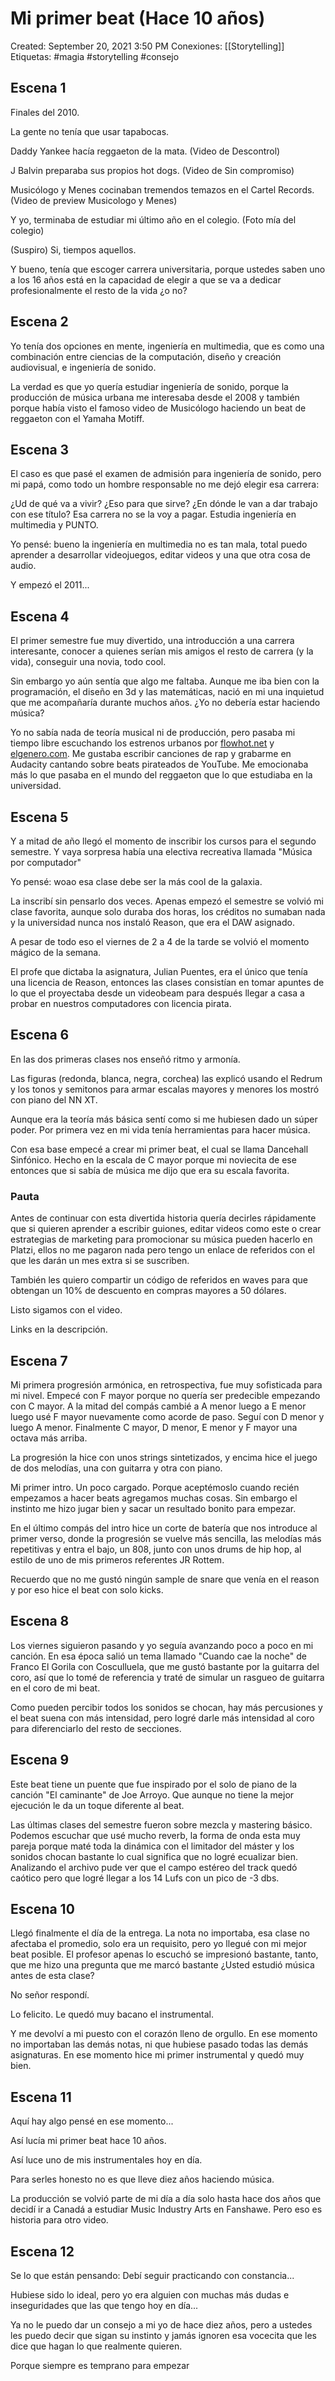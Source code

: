 # Mi primer beat (Hace 10 años)

Created: September 20, 2021 3:50 PM
Conexiones: [[Storytelling]]
Etiquetas: #magia #storytelling #consejo 

## Escena 1

Finales del 2010. 

La gente no tenía que usar tapabocas.

Daddy Yankee hacía reggaeton de la mata. (Video de Descontrol)

J Balvin preparaba sus propios hot dogs. (Video de Sin compromiso)

Musicólogo y Menes cocinaban tremendos temazos en el Cartel Records. (Video de preview Musicologo y Menes)

Y yo, terminaba de estudiar mi último año en el colegio. (Foto mía del colegio)

(Suspiro) Si, tiempos aquellos.

Y bueno, tenía que escoger carrera universitaria, porque ustedes saben uno a los 16 años está en la capacidad de elegir a que se va a dedicar profesionalmente el resto de la vida ¿o no?

## Escena 2

Yo tenía dos opciones en mente, ingeniería en multimedia, que es como una combinación entre ciencias de la computación, diseño y creación audiovisual, e ingeniería de sonido.

La verdad es que yo quería estudiar ingeniería de sonido, porque la producción de música urbana me interesaba desde el 2008 y también porque había visto el famoso video de Musicólogo haciendo un beat de reggaeton con el Yamaha Motiff. 

## Escena 3

El caso es que pasé el examen de admisión para ingeniería de sonido, pero mi papá, como todo un hombre responsable no me dejó elegir esa carrera:

¿Ud de qué va a vivir? ¿Eso para que sirve? ¿En dónde le van a dar trabajo con ese título? Esa carrera no se la voy a pagar. Estudia ingeniería en multimedia y PUNTO.

Yo pensé: bueno la ingeniería en multimedia no es tan mala, total puedo aprender a desarrollar videojuegos, editar videos y una que otra cosa de audio.

Y empezó el 2011...

## Escena 4

El primer semestre fue muy divertido, una introducción a una carrera interesante, conocer a quienes serían mis amigos el resto de carrera (y la vida), conseguir una novia, todo cool. 

Sin embargo yo aún sentía que algo me faltaba. Aunque me iba bien con la programación, el diseño en 3d y las matemáticas, nació en mi una inquietud que me acompañaría durante muchos años. ¿Yo no debería estar haciendo música?

Yo no sabía nada de teoría musical ni de producción, pero pasaba mi tiempo libre escuchando los estrenos urbanos por [flowhot.net](http://flowhot.net) y [elgenero.com](http://elgenero.com). Me gustaba escribir canciones de rap y grabarme en Audacity cantando sobre beats pirateados de YouTube. Me emocionaba más lo que pasaba en el mundo del reggaeton que lo que estudiaba en la universidad.

## Escena 5

Y a mitad de año llegó el momento de inscribir los cursos para el segundo semestre. Y vaya sorpresa había una electiva recreativa llamada "Música por computador"

Yo pensé: woao esa clase debe ser la más cool de la galaxia.

La inscribí sin pensarlo dos veces. Apenas empezó el semestre se volvió mi clase favorita, aunque solo duraba dos horas, los créditos no sumaban nada  y la universidad nunca nos instaló Reason, que era el DAW asignado. 

A pesar de todo eso el viernes de 2 a 4 de la tarde se volvió el momento mágico de la semana. 

El profe que dictaba la asignatura, Julian Puentes, era el único que tenía una licencia de Reason, entonces las clases consistían en tomar apuntes de lo que el proyectaba desde un videobeam para después llegar a casa a probar en nuestros computadores con licencia pirata.

## Escena 6

En las dos primeras clases nos enseñó ritmo y armonía.

Las figuras (redonda, blanca, negra, corchea) las explicó usando el Redrum y los tonos y semitonos para armar escalas mayores y menores los mostró con piano del NN XT.

Aunque era la teoría más básica sentí como si me hubiesen dado un súper poder. Por primera vez en mi vida tenía herramientas para hacer música.

Con esa base empecé a crear mi primer beat, el cual se llama Dancehall Sinfónico. Hecho en la escala de C mayor porque mi noviecita de ese entonces que si sabía de música me dijo que era su escala favorita.

### Pauta

Antes de continuar con esta divertida historia quería decirles rápidamente que si quieren aprender a escribir guiones, editar videos como este o crear estrategias de marketing para promocionar su música pueden hacerlo en Platzi, ellos no me pagaron nada pero tengo un enlace de referidos con el que les darán un mes extra si se suscriben.

También les quiero compartir un código de referidos en waves para que obtengan un 10% de descuento en compras mayores a 50 dólares. 

Listo sigamos con el video.

Links en la descripción.

## Escena 7

Mi primera progresión armónica, en retrospectiva, fue muy sofisticada para mi nivel. Empecé con F mayor porque no quería ser predecible empezando con C mayor. A la mitad del compás cambié a A menor luego a E menor luego usé F mayor nuevamente como acorde de paso. Seguí con D menor y luego A menor. Finalmente C mayor, D menor, E menor y F mayor una octava más arriba.

La progresión la hice con unos strings sintetizados, y encima hice el juego de dos melodías, una con guitarra y otra con piano.

Mi primer intro. Un poco cargado. Porque aceptémoslo cuando recién empezamos a hacer beats agregamos muchas cosas. Sin embargo el instinto me hizo jugar bien y sacar un resultado bonito para empezar.

En el último compás del intro hice un corte de batería que nos introduce al primer verso, donde la progresión se vuelve más sencilla, las melodías más repetitivas y entra el bajo, un 808, junto con unos drums de hip hop, al estilo de uno de mis primeros referentes JR Rottem.

Recuerdo que no me gustó ningún sample de snare que venía en el reason y por eso hice el beat con solo kicks.

## Escena 8

Los viernes siguieron pasando y yo seguía avanzando poco a poco en mi canción. En esa época salió un tema llamado "Cuando cae la noche" de Franco El Gorila con Cosculluela, que me gustó bastante por la guitarra del coro, así que lo tomé de referencia y traté de simular un rasgueo de guitarra en el coro de mi beat. 

Como pueden percibir todos los sonidos se chocan, hay más percusiones y el beat suena con más intensidad, pero logré darle más intensidad al coro para diferenciarlo del resto de secciones.

## Escena 9

Este beat tiene un puente que fue inspirado por el solo de piano de la canción "El caminante" de Joe Arroyo. Que aunque no tiene la mejor ejecución le da un toque diferente al beat.

Las últimas clases del semestre fueron sobre mezcla y mastering básico. Podemos escuchar que usé mucho reverb, la forma de onda esta muy pareja porque maté toda la dinámica con el limitador del máster y los sonidos chocan bastante lo cual significa que no logré ecualizar bien. Analizando el archivo pude ver que el campo estéreo del track quedó caótico pero que logré llegar a los 14 Lufs con un pico de -3 dbs.

## Escena 10

Llegó finalmente el día de la entrega. La nota no importaba, esa clase no afectaba el promedio, solo era un requisito, pero yo llegué con mi mejor beat posible. El profesor apenas lo escuchó se impresionó bastante, tanto, que me hizo una pregunta que me marcó bastante ¿Usted estudió música antes de esta clase?

No señor respondí.

Lo felicito. Le quedó muy bacano el instrumental.

Y me devolví a mi puesto con el corazón lleno de orgullo. En ese momento no importaban las demás notas, ni que hubiese pasado todas las demás asignaturas. En ese momento hice mi primer instrumental y quedó muy bien.

## Escena 11

Aquí hay algo pensé en ese momento...

Así lucía mi primer beat hace 10 años.

Así luce uno de mis instrumentales hoy en día.

Para serles honesto no es que lleve diez años haciendo música.

La producción se volvió parte de mi día a día solo hasta hace dos años que decidí ir a Canadá a estudiar Music Industry Arts en Fanshawe. Pero eso es historia para otro video.

## Escena 12

Se lo que están pensando: Debí seguir practicando con constancia... 

Hubiese sido lo ideal, pero yo era alguien con muchas más dudas e inseguridades que las que tengo hoy en día...

Ya no le puedo dar un consejo a mi yo de hace diez años, pero a ustedes les puedo decir que sigan su instinto y jamás ignoren esa vocecita que les dice que hagan lo que realmente quieren.

Porque siempre es temprano para empezar